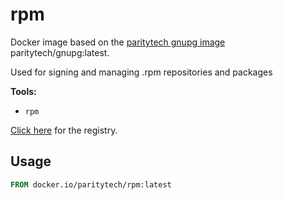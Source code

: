 # rpm

Docker image based on the [paritytech gnupg image](https://hub.docker.com/paritytech/gnupg) paritytech/gnupg:latest.

Used for signing and managing .rpm repositories and packages

**Tools:**

- `rpm`

[Click here](https://hub.docker.com/repository/docker/paritytech/rpm) for the registry.

## Usage

```Dockerfile
FROM docker.io/paritytech/rpm:latest
```

